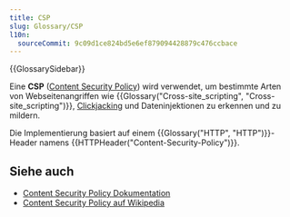 ```yaml
---
title: CSP
slug: Glossary/CSP
l10n:
  sourceCommit: 9c09d1ce824bd5e6ef879094428879c476ccbace
---
```


{{GlossarySidebar}}

Eine **CSP** ([Content Security Policy](/de/docs/Web/HTTP/CSP)) wird verwendet, um bestimmte Arten von Webseitenangriffen wie {{Glossary("Cross-site_scripting", "Cross-site_scripting")}}, [Clickjacking](/de/docs/Web/Security/Attacks/Clickjacking) und Dateninjektionen zu erkennen und zu mildern.

Die Implementierung basiert auf einem {{Glossary("HTTP", "HTTP")}}-Header namens {{HTTPHeader("Content-Security-Policy")}}.

## Siehe auch

- [Content Security Policy Dokumentation](/de/docs/Web/HTTP/CSP)
- [Content Security Policy auf Wikipedia](https://en.wikipedia.org/wiki/Content_Security_Policy)
